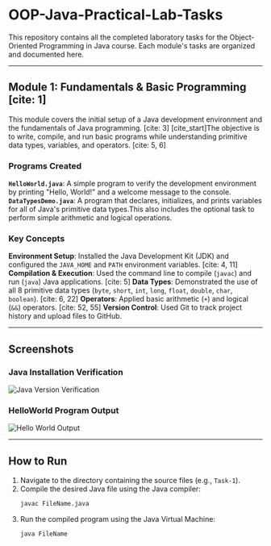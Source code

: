 # OOP-Java-Practical-Lab-Tasks

This repository contains all the completed laboratory tasks for the Object-Oriented Programming in Java course. Each module's tasks are organized and documented here.

---

## Module 1: Fundamentals & Basic Programming [cite: 1]

This module covers the initial setup of a Java development environment and the fundamentals of Java programming. [cite: 3] [cite_start]The objective is to write, compile, and run basic programs while understanding primitive data types, variables, and operators. [cite: 5, 6]

### Programs Created

**`HelloWorld.java`**: A simple program to verify the development environment by printing "Hello, World!" and a welcome message to the console. 
**`DataTypesDemo.java`**: A program that declares, initializes, and prints variables for all of Java's primitive data types.This also includes the optional task to perform simple arithmetic and logical operations. 

### Key Concepts

**Environment Setup**: Installed the Java Development Kit (JDK) and configured the `JAVA_HOME` and `PATH` environment variables. [cite: 4, 11]
**Compilation & Execution**: Used the command line to compile (`javac`) and run (`java`) Java applications. [cite: 5]
**Data Types**: Demonstrated the use of all 8 primitive data types (`byte`, `short`, `int`, `long`, `float`, `double`, `char`, `boolean`). [cite: 6, 22]
**Operators**: Applied basic arithmetic (`+`) and logical (`&&`) operators. [cite: 52, 55]
**Version Control**: Used Git to track project history and upload files to GitHub.

---

## Screenshots

### Java Installation Verification

![Java Version Verification](./screenshots/Terminal-java-installation.png)

### HelloWorld Program Output

![Hello World Output](./screenshots/Hello-world-output.png)

---

## How to Run

1.  Navigate to the directory containing the source files (e.g., `Task-1`).
2.  Compile the desired Java file using the Java compiler:
    ```bash
    javac FileName.java
    ```
3.  Run the compiled program using the Java Virtual Machine:
    ```bash
    java FileName
    ```
